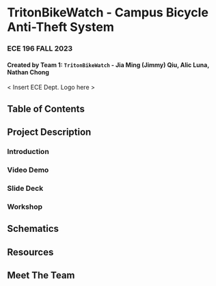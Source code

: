 # TritonBikeWatch - Campus Bicycle Anti-Theft System
### ECE 196 FALL 2023  
#### Created by Team 1: `TritonBikeWatch` - Jia Ming (Jimmy) Qiu, Alic Luna, Nathan Chong

< Insert ECE Dept. Logo here >


## Table of Contents

## Project Description

### Introduction


### Video Demo


### Slide Deck

### Workshop 

## Schematics


## Resources


## Meet The Team